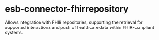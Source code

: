 # esb-connector-fhirrepository
Allows integration with FHIR repositories, supporting the retrieval for supported interactions and push of healthcare data within FHIR-compliant systems.
